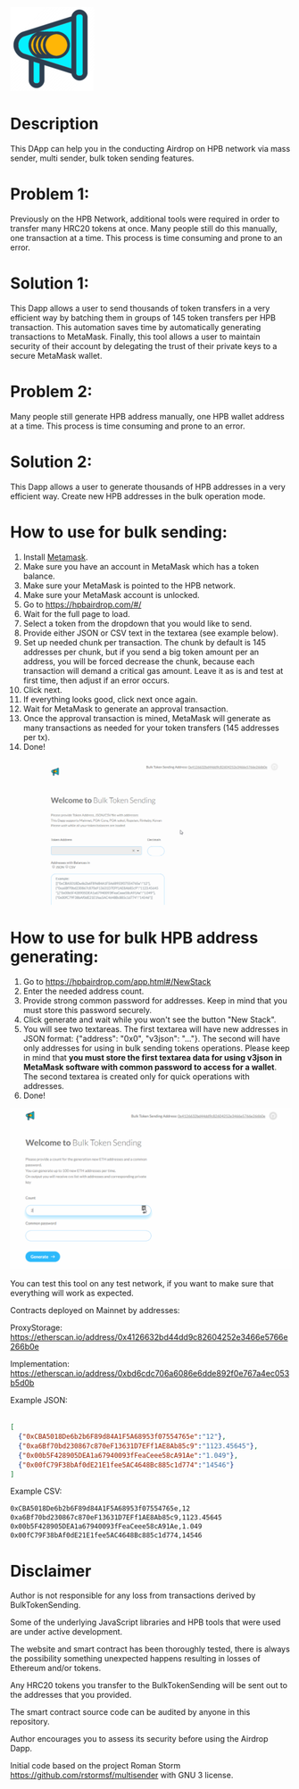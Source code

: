 ![Logo](/public/favicon/ms-icon-150x150.png)

# Description
This DApp can help you in the conducting Airdrop on HPB network via mass sender, multi sender, bulk token sending features.

# Problem 1:
Previously on the HPB Network, additional tools were required in order to transfer many HRC20 tokens at once.
Many people still do this manually, one transaction at a time. This process is time consuming and prone to an error.

# Solution 1:
This Dapp allows a user to send thousands of token transfers in a very efficient way by batching them in groups of 145 token transfers per HPB transaction. This automation saves time by automatically generating transactions to MetaMask. Finally, this tool allows a user to maintain security of their account by delegating the trust of their private keys to a secure MetaMask wallet.

# Problem 2:
Many people still generate HPB address manually, one HPB wallet address at a time. This process is time consuming and prone to an error.

# Solution 2:
This Dapp allows a user to generate thousands of HPB addresses in a very efficient  way.
Create new HPB addresses in the bulk operation mode.

# How to use for bulk sending:
1. Install [Metamask](https://metamask.io).
2. Make sure you have an account in MetaMask which has a token balance.
3. Make sure your MetaMask is pointed to the HPB network.
4. Make sure your MetaMask account is unlocked.
5. Go to https://hpbairdrop.com/#/
6. Wait for the full page to load.
7. Select a token from the dropdown that you would like to send.
8. Provide either JSON or CSV text in the textarea (see example below).
9. Set up needed chunk per transaction. The chunk by default is 145 addresses per chunk, but if you send a big token amount per an address, you will be forced decrease the chunk, because each transaction will demand a critical gas amount. Leave it as is and test at first time, then adjust if an error occurs.
10. Click next.
11. If everything looks good, click next once again.
12. Wait for MetaMask to generate an approval transaction.
13. Once the approval transaction is mined, MetaMask will generate as many transactions as needed for your token transfers (145 addresses per tx).
14. Done!

![DemoBulk](/public/demo/bulk.gif)

# How to use for bulk HPB address generating:
1. Go to https://hpbairdrop.com/app.html#/NewStack
2. Enter the needed address count.
3. Provide strong common password for addresses. Keep in mind that you must store this password securely.
4. Click generate and wait while you won't see the button "New Stack".
5. You will see two textareas. The first textarea will have new addresses in JSON format: {"address": "0x0", "v3json": "..."}. The second will have only addresses for using in bulk sending tokens operations. Please keep in mind that <b>you must store the first textarea data for using  v3json in MetaMask software with common password to access for a wallet</b>. The second textarea is created only for quick operations with addresses.
6. Done!

![DemoNewStack](/public/demo/newStack.gif)

You can test this tool on any test network, if you want to make sure that everything will work as expected.

Contracts deployed on Mainnet by addresses:

ProxyStorage: https://etherscan.io/address/0x4126632bd44dd9c82604252e3466e5766e266b0e

Implementation: https://etherscan.io/address/0xbd6cdc706a6086e6dde892f0e767a4ec053b5d0b

Example JSON:
```json

[
  {"0xCBA5018De6b2b6F89d84A1F5A68953f07554765e":"12"},
  {"0xa6Bf70bd230867c870eF13631D7EFf1AE8Ab85c9":"1123.45645"},
  {"0x00b5F428905DEA1a67940093fFeaCeee58cA91Ae":"1.049"},
  {"0x00fC79F38bAf0dE21E1fee5AC4648Bc885c1d774":"14546"}
]
```
Example CSV:
```csv
0xCBA5018De6b2b6F89d84A1F5A68953f07554765e,12
0xa6Bf70bd230867c870eF13631D7EFf1AE8Ab85c9,1123.45645
0x00b5F428905DEA1a67940093fFeaCeee58cA91Ae,1.049
0x00fC79F38bAf0dE21E1fee5AC4648Bc885c1d774,14546
```

# Disclaimer
Author is not responsible for any loss from transactions derived by BulkTokenSending.

Some of the underlying JavaScript libraries and HPB tools that were used are under active development.

The website and smart contract has been thoroughly tested, there is always the possibility something unexpected happens resulting in losses of Ethereum and/or tokens.

Any HRC20 tokens you transfer to the BulkTokenSending will be sent out to the addresses that you provided.

The smart contract source code can be audited by anyone in this repository.

Author encourages you to assess its security before using the Airdrop Dapp.

Initial code based on the project Roman Storm https://github.com/rstormsf/multisender with GNU 3 license.
